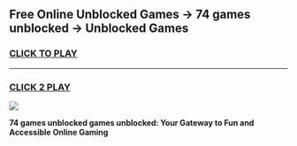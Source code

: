 
## Free Online Unblocked Games → 74 games unblocked → Unblocked Games
<h3>
<a href="https://premium.freeplayer.one?title=74_games_unblocked&ref=21F">CLICK TO PLAY</a></h3>
<hr>

<h3>
<a href="https://premium.freeplayer.one?title=74_games_unblocked&ref=21F">CLICK 2 PLAY</a>
  
</h3>

<a href="https://premium.freeplayer.one?title=74_games_unblocked&ref=21F/"><img src="https://clearcache.store/games.png"></a>


**74 games unblocked games unblocked: Your Gateway to Fun and Accessible Online Gaming**
